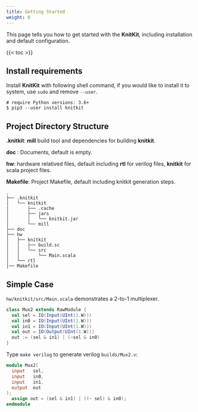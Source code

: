 ```yaml
---
title: Getting Started
weight: 0
---
```


This page tells you how to get started with the **KnitKit**, including installation and default configuration.

{{< toc >}}

## Install requirements

Install **KnitKit** with following shell command, if you would like to install it to system, use `sudo` and remove `--user`.

```Shell
# require Python versions: 3.6+
$ pip3 --user install knitkit
```

## Project Directory Structure

**.knitkit**: **mill** build tool and dependencies for building **knitkit**.

**doc** : Documents, default is empty.

**hw**: hardware relatived files, default including **rtl** for verilog files, **knitkit** for scala project files.

**Makefile**: Project Makefile, default including knitkit generation steps.

```shell
.
├── .knitkit
│   └── knitkit
|       ├── .cache
│       ├── jars
│       │   └── knitkit.jar
│       └── mill
├── doc
├── hw
│   ├── knitkit
│   │   ├── build.sc
│   │   └── src
│   │       └── Main.scala
│   └── rtl
│── Makefile
```

## Simple Case

`hw/knitkit/src/Main.scala` demonstrates a 2-to-1 multiplexer.

```scala
class Mux2 extends RawModule {
  val sel = IO(Input(UInt(1.W)))
  val in0 = IO(Input(UInt(1.W)))
  val in1 = IO(Input(UInt(1.W)))
  val out = IO(Output(UInt(1.W)))
  out := (sel & in1) | (~sel & in0)
}
```

Type `make verilog` to generate verilog `builds/Mux2.v`:

```verilog
module Mux2(
  input   sel,
  input   in0,
  input   in1,
  output  out
);
  assign out = (sel & in1) | ((~ sel) & in0);
endmodule
```
